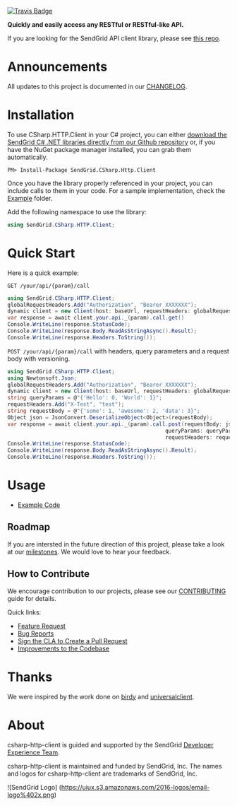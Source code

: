 [![Travis Badge](https://travis-ci.org/sendgrid/csharp-http-client.svg?branch=master)](https://travis-ci.org/sendgrid/csharp-http-client)

**Quickly and easily access any RESTful or RESTful-like API.**

If you are looking for the SendGrid API client library, please see [this repo](https://github.com/sendgrid/sendgrid-csharp).

# Announcements

All updates to this project is documented in our [CHANGELOG](https://github.com/sendgrid/csharp-http-client/blob/master/CHANGELOG.md).

# Installation

To use CSharp.HTTP.Client in your C# project, you can either <a href="https://github.com/sendgrid/csharp-http-client.git">download the SendGrid C# .NET libraries directly from our Github repository</a> or, if you have the NuGet package manager installed, you can grab them automatically.

```
PM> Install-Package SendGrid.CSharp.Http.Client
```

Once you have the library properly referenced in your project, you can include calls to them in your code.
For a sample implementation, check the [Example](https://github.com/sendgrid/csharp-http-client/tree/master/Example) folder.

Add the following namespace to use the library:
```csharp
using SendGrid.CSharp.HTTP.Client;
```

# Quick Start

Here is a quick example:

`GET /your/api/{param}/call`

```csharp
using SendGrid.CSharp.HTTP.Client;
globalRequestHeaders.Add("Authorization", "Bearer XXXXXXX");
dynamic client = new Client(host: baseUrl, requestHeaders: globalRequestHeaders);
var response = await client.your.api._(param).call.get()
Console.WriteLine(response.StatusCode);
Console.WriteLine(response.Body.ReadAsStringAsync().Result);
Console.WriteLine(response.Headers.ToString());
```

`POST /your/api/{param}/call` with headers, query parameters and a request body with versioning.

```csharp
using SendGrid.CSharp.HTTP.Client;
using Newtonsoft.Json;
globalRequestHeaders.Add("Authorization", "Bearer XXXXXXX");
dynamic client = new Client(host: baseUrl, requestHeaders: globalRequestHeaders);
string queryParams = @"{'Hello': 0, 'World': 1}";
requestHeaders.Add("X-Test", "test");
string requestBody = @"{'some': 1, 'awesome': 2, 'data': 3}";
Object json = JsonConvert.DeserializeObject<Object>(requestBody);
var response = await client.your.api._(param).call.post(requestBody: json.ToString(),
                                                  queryParams: queryParams,
                                                  requestHeaders: requestHeaders)
Console.WriteLine(response.StatusCode);
Console.WriteLine(response.Body.ReadAsStringAsync().Result);
Console.WriteLine(response.Headers.ToString());
```

# Usage

- [Example Code](https://github.com/sendgrid/csharp-http-client/blob/master/Example/Example.cs)

## Roadmap

If you are intersted in the future direction of this project, please take a look at our [milestones](https://github.com/sendgrid/csharp-http-client/milestones). We would love to hear your feedback.

## How to Contribute

We encourage contribution to our projects, please see our [CONTRIBUTING](https://github.com/sendgrid/csharp-http-client/blob/master/CONTRIBUTING.md) guide for details.

Quick links:

- [Feature Request](https://github.com/sendgrid/csharp-http-client/blob/master/CONTRIBUTING.mdCONTRIBUTING.md#feature_request)
- [Bug Reports](https://github.com/sendgrid/csharp-http-client/blob/master/CONTRIBUTING.md#submit_a_bug_report)
- [Sign the CLA to Create a Pull Request](https://github.com/sendgrid/csharp-http-client/blob/master/CONTRIBUTING.md#cla)
- [Improvements to the Codebase](https://github.com/sendgrid/csharp-http-client/blob/master/CONTRIBUTING.md#improvements_to_the_codebase)

# Thanks

We were inspired by the work done on [birdy](https://github.com/inueni/birdy) and [universalclient](https://github.com/dgreisen/universalclient).

# About

csharp-http-client is guided and supported by the SendGrid [Developer Experience Team](mailto:dx@sendgrid.com).

csharp-http-client is maintained and funded by SendGrid, Inc. The names and logos for csharp-http-client are trademarks of SendGrid, Inc.

![SendGrid Logo]
(https://uiux.s3.amazonaws.com/2016-logos/email-logo%402x.png)
